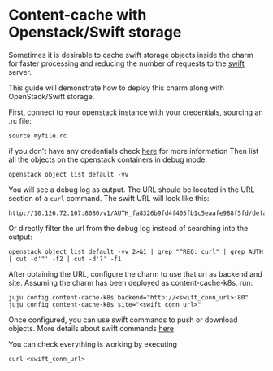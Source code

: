 # Content-cache with Openstack/Swift storage

Sometimes it is desirable to cache swift storage objects inside the charm for faster processing and reducing the number of requests to the [swift](https://docs.openstack.org/swift/latest/) server.

This guide will demonstrate how to deploy this charm along with OpenStack/Swift storage.

First, connect to your openstack instance with your credentials, sourcing an .rc file:
```
source myfile.rc
```
if you don't have any credentials check [here](https://docs.openstack.org/zh_CN/user-guide/common/cli-set-environment-variables-using-openstack-rc.html) for more information
Then list all the objects on the openstack containers in debug mode:
```
openstack object list default -vv
```
You will see a debug log as output. The URL should be located in the URL section of a `curl` command. The swift URL will look like this:
```
http://10.126.72.107:8080/v1/AUTH_fa8326b9fd4f405fb1c5eaafe988f5fd/default
```
Or directly filter the url from the debug log instead of searching into the output:
```
openstack object list default -vv 2>&1 | grep "^REQ: curl" | grep AUTH | cut -d'"' -f2 | cut -d'?' -f1
```
After obtaining the URL, configure the charm to use that url as backend and site. Assuming the charm has been deployed as content-cache-k8s, run:
```
juju config content-cache-k8s backend="http://<swift_conn_url>:80"
juju config content-cache-k8s site="<swift_conn_url>"
```
Once configured, you can use swift commands to push or download objects. More details about swift commands [here](https://docs.openstack.org/ocata/cli-reference/swift.html)

You can check everything is working by executing
```
curl <swift_conn_url>
```